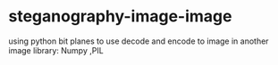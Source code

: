 # steganography-image-image
using python 
bit planes to use decode and encode to image in another image
library:
Numpy ,PIL
